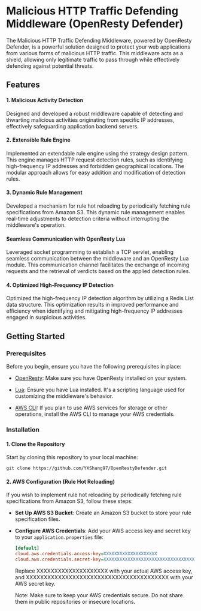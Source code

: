 # Malicious HTTP Traffic Defending Middleware (OpenResty Defender)

The Malicious HTTP Traffic Defending Middleware, powered by OpenResty Defender, is a powerful solution designed to
protect your web applications from various forms of malicious HTTP traffic. This middleware acts as a shield, allowing
only legitimate traffic to pass through while effectively defending against potential threats.

## Features

#### 1. Malicious Activity Detection

Designed and developed a robust middleware capable of detecting and thwarting malicious activities originating from
specific IP addresses, effectively safeguarding application backend servers.

#### 2. Extensible Rule Engine

Implemented an extendable rule engine using the strategy design pattern. This engine manages HTTP request detection
rules, such as identifying high-frequency IP addresses and forbidden geographical locations. The modular approach
allows for easy addition and modification of detection rules.

#### 3. Dynamic Rule Management

Developed a mechanism for rule hot reloading by periodically fetching rule specifications from Amazon S3. This dynamic
rule management enables real-time adjustments to detection criteria without interrupting the middleware's operation.

#### Seamless Communication with OpenResty Lua

Leveraged socket programming to establish a TCP servlet, enabling seamless communication between the middleware and an
OpenResty Lua module. This communication channel facilitates the exchange of incoming requests and the retrieval of
verdicts based on the applied detection rules.

#### 4. Optimized High-Frequency IP Detection

Optimized the high-frequency IP detection algorithm by utilizing a Redis List data structure. This optimization
results in improved performance and efficiency when identifying and mitigating high-frequency IP addresses engaged in
suspicious activities.

## Getting Started

### Prerequisites

Before you begin, ensure you have the following prerequisites in place:

- [OpenResty](https://openresty.org/): Make sure you have OpenResty installed on your system.

- [Lua](https://www.lua.org/): Ensure you have Lua installed. It's a scripting language used for customizing the middleware's behavior.

- [AWS CLI](https://aws.amazon.com/cli/): If you plan to use AWS services for storage or other operations, install the AWS CLI to manage your AWS credentials.

### Installation

#### 1. Clone the Repository

Start by cloning this repository to your local machine:

```
git clone https://github.com/YXShang97/OpenRestyDefender.git
```

#### 2. AWS Configuration (Rule Hot Reloading)

If you wish to implement rule hot reloading by periodically fetching rule specifications from Amazon S3, follow these steps:

- **Set Up AWS S3 Bucket**: Create an Amazon S3 bucket to store your rule specification files.

- **Configure AWS Credentials**: Add your AWS access key and secret key to your `application.properties` file:

  ```ini
  [default]
  cloud.aws.credentials.access-key=XXXXXXXXXXXXXXXXXXXX
  cloud.aws.credentials.secret-key=XXXXXXXXXXXXXXXXXXXXXXXXXXXXXXXXXXXXXXXX
  ```

  Replace XXXXXXXXXXXXXXXXXXXX with your actual AWS access key, and XXXXXXXXXXXXXXXXXXXXXXXXXXXXXXXXXXXXXXXX with your AWS secret key.

  Note: Make sure to keep your AWS credentials secure. Do not share them in public repositories or insecure locations.
